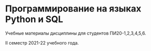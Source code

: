 # Программирование на языках Python и SQL

Учебные материалы дисциплины для студентов ПИ20-1,2,3,4,5,6.

II семестр 2021-22 учебного года.
